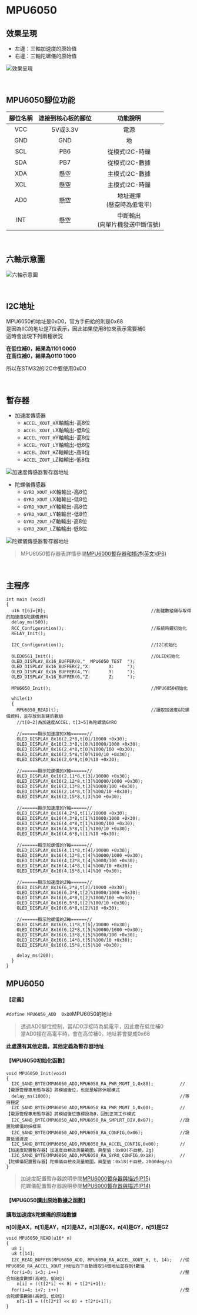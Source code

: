 # MPU6050


## 效果呈現

* 左邊：三軸加速度的原始值
* 右邊：三軸陀螺儀的原始值

![效果呈現]()

<br>

## MPU6050腳位功能

|腳位名稱|連接到核心板的腳位|功能說明|
|:---:|:---:|:---:|
|VCC|5V或3.3V|電源|
|GND|GND|地|
|SCL|PB6|從模式I2C-時鐘|
|SDA|PB7|從模式I2C-數據|
|XDA|懸空|主模式I2C-數據|
|XCL|懸空|主模式I2C-時鐘|
|AD0|懸空|地址選擇<br>(懸空時為低電平)|
|INT|懸空|中斷輸出<br>(向單片機發送中斷信號)|

<br>

## 六軸示意圖

![六軸示意圖]()

<br>

## I2C地址

MPU6050的地址是0xD0，官方手冊給的則是0x68<br>
是因為IIC的地址是7位表示，因此如果使用8位來表示需要補0<br>
這時會出現下列兩種狀況<br>

**在低位補0，結果為1101 0000**<br>
**在高位補0，結果為0110 1000**<br>

所以在STM32的I2C中要使用0xD0

<br>

## 暫存器

* 加速度傳感器
  * `ACCEL_XOUT_H`X軸輸出-高8位
  * `ACCEL_XOUT_L`X軸輸出-低8位
  * `ACCEL_YOUT_H`Y軸輸出-高8位
  * `ACCEL_YOUT_L`Y軸輸出-低8位
  * `ACCEL_ZOUT_H`Z軸輸出-高8位
  * `ACCEL_ZOUT_L`Z軸輸出-低8位

![加速度傳感器暫存器地址]()

* 陀螺儀傳感器
  * `GYRO_XOUT_H`X軸輸出-高8位
  * `GYRO_XOUT_L`X軸輸出-低8位
  * `GYRO_YOUT_H`Y軸輸出-高8位
  * `GYRO_YOUT_L`Y軸輸出-低8位
  * `GYRO_ZOUT_H`Z軸輸出-高8位
  * `GYRO_ZOUT_L`Z軸輸出-低8位

![陀螺儀傳感器暫存器地址]()


> MPU6050暫存器表詳情參閱[MPU6000暫存器和描述(英文)(P6)]()

<br>

## 主程序

```
int main (void)
{
  u16 t[6]={0};                                        //創建數組儲存取得的加速度&陀螺儀資料
  delay_ms(500);
  RCC_Configuration();                                 //系統時鐘初始化
  RELAY_Init();
  
  I2C_Configuration();                                 //I2C初始化
  
  OLED0561_Init();                                     //OLED初始化
  OLED_DISPLAY_8x16_BUFFER(0,"  MPU6050 TEST  ");
  OLED_DISPLAY_8x16_BUFFER(2,"X:       X:     ");
  OLED_DISPLAY_8x16_BUFFER(4,"Y:       Y:     ");
  OLED_DISPLAY_8x16_BUFFER(6,"Z:       Z:     ");
  
  MPU6050_Init();                                      //MPU6050初始化
  
  while(1)
  {
    MPU6050_READ(t);                                   //讀取加速度&陀螺儀資料，並存放到創建的數組
    //t[0~2]為加速度ACCEL，t[3~5]為陀螺儀GYRO

    //======顯示加速度的X軸======//
    OLED_DISPLAY_8x16(2,2*8,t[0]/10000 +0x30);
    OLED_DISPLAY_8x16(2,3*8,t[0]%10000/1000 +0x30);
    OLED_DISPLAY_8x16(2,4*8,t[0]%1000/100 +0x30);
    OLED_DISPLAY_8x16(2,5*8,t[0]%100/10 +0x30);
    OLED_DISPLAY_8x16(2,6*8,t[0]%10 +0x30);

    //======顯示陀螺儀的X軸======//
    OLED_DISPLAY_8x16(2,11*8,t[3]/10000 +0x30);
    OLED_DISPLAY_8x16(2,12*8,t[3]%10000/1000 +0x30);
    OLED_DISPLAY_8x16(2,13*8,t[3]%1000/100 +0x30);
    OLED_DISPLAY_8x16(2,14*8,t[3]%100/10 +0x30);
    OLED_DISPLAY_8x16(2,15*8,t[3]%10 +0x30);

    //======顯示加速度的Y軸======//
    OLED_DISPLAY_8x16(4,2*8,t[1]/10000 +0x30);
    OLED_DISPLAY_8x16(4,3*8,t[1]%10000/1000 +0x30);
    OLED_DISPLAY_8x16(4,4*8,t[1]%1000/100 +0x30);
    OLED_DISPLAY_8x16(4,5*8,t[1]%100/10 +0x30);
    OLED_DISPLAY_8x16(4,6*8,t[1]%10 +0x30);

    //======顯示陀螺儀的Y軸======//
    OLED_DISPLAY_8x16(4,11*8,t[4]/10000 +0x30);
    OLED_DISPLAY_8x16(4,12*8,t[4]%10000/1000 +0x30);
    OLED_DISPLAY_8x16(4,13*8,t[4]%1000/100 +0x30);
    OLED_DISPLAY_8x16(4,14*8,t[4]%100/10 +0x30);
    OLED_DISPLAY_8x16(4,15*8,t[4]%10 +0x30);

    //======顯示加速度的Z軸======//
    OLED_DISPLAY_8x16(6,2*8,t[2]/10000 +0x30);
    OLED_DISPLAY_8x16(6,3*8,t[2]%10000/1000 +0x30);
    OLED_DISPLAY_8x16(6,4*8,t[2]%1000/100 +0x30);
    OLED_DISPLAY_8x16(6,5*8,t[2]%100/10 +0x30);
    OLED_DISPLAY_8x16(6,6*8,t[2]%10 +0x30);

    //======顯示陀螺儀的Z軸======//
    OLED_DISPLAY_8x16(6,11*8,t[5]/10000 +0x30);
    OLED_DISPLAY_8x16(6,12*8,t[5]%10000/1000 +0x30);
    OLED_DISPLAY_8x16(6,13*8,t[5]%1000/100 +0x30);
    OLED_DISPLAY_8x16(6,14*8,t[5]%100/10 +0x30);
    OLED_DISPLAY_8x16(6,15*8,t[5]%10 +0x30);
    
    delay_ms(200);
  }
}
```

## MPU6050

#### 【定義】

`#define MPU6050_ADD  0xD0`MPU6050的地址
> 透過AD0腳位控制，當AD0浮接時為低電平，因此會在低位補0<br>
> 當AD0接在高電平時，會在高位補0，地址將會變成0x68

**此處還有其他定義，其他定義為暫存器地址**

#### 【MPU6050初始化函數】
```
void MPU6050_Init(void)
{
  I2C_SAND_BYTE(MPU6050_ADD,MPU6050_RA_PWR_MGMT_1,0x80);          //【電源管理專用暫存器】將模組復位，也就是解除休眠模式
  delay_ms(1000);                                                 //等待穩定
  I2C_SAND_BYTE(MPU6050_ADD,MPU6050_RA_PWR_MGMT_1,0x00);          //【電源管理專用暫存器】將模組復位旗標設為0，回到正常工作模式
  I2C_SAND_BYTE(MPU6050_ADD,MPU6050_RA_SMPLRT_DIV,0x07);          //設置陀螺儀的採樣率
  I2C_SAND_BYTE(MPU6050_ADD,MPU6050_RA_CONFIG,0x06);              //設置低通濾波
  I2C_SAND_BYTE(MPU6050_ADD,MPU6050_RA_ACCEL_CONFIG,0x00);        //【加速度配置暫存器】加速度自檢及測量範圍，典型值：0x00(不自檢，2g)
  I2C_SAND_BYTE(MPU6050_ADD,MPU6050_RA_GYRO_CONFIG,0x18);         //【陀螺儀配置暫存器】陀螺儀自檢及測量範圍，典型值：0x18(不自檢，2000deg/s)
}
```
> 加速度配置暫存器說明參閱[MPU6000暫存器與描述(P15)]()<br>
> 陀螺儀配置暫存器說明參閱[MPU6000暫存器與描述(P14)]()

#### 【MPU6050讀出原始數據之函數】
**讀取加速度&陀螺儀的原始數據**<br>

**n[0]是AX，n[1]是AY，n[2]是AZ，n[3]是GX，n[4]是GY，n[5]是GZ**

```
void MPU6050_READ(u16* n)
{
  u8 i;
  u8 t[14]; 
  I2C_READ_BUFFER(MPU6050_ADD, MPU6050_RA_ACCEL_XOUT_H, t, 14);   //從MPU6050_RA_ACCEL_XOUT_H地址向下自動讀取14個地址並存到t數組
  for(i=0; i<3; i++)                                              //整合加速度數據(高8位、低8位)
    n[i] = ((t[2*i] << 8) + t[2*i+1]);
  for(i=4; i<7; i++)                                              //整合陀螺儀數據(高8位、低8位)
    n[i-1] = ((t[2*i] << 8) + t[2*i+1]);        
}
```










